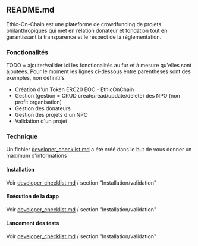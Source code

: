## README.md
Ethic-On-Chain est une plateforme de crowdfunding de projets philanthropiques qui met en relation donateur et fondation tout en garantissant la transparence et le respect de la réglementation.

### Fonctionalités
TODO = ajouter/valider ici les fonctionalités au fur et à mesure qu'elles sont ajoutées. Pour le moment les lignes ci-dessous entre parenthèses sont des exemples, non définitifs
* Création d'un Token ERC20 EOC - EthicOnChain
* Gestion (gestion = CRUD create/read/update/delete) des NPO (non profit organisation)
* Gestion des donateurs
* Gestion des projets d'un NPO
* Validation d'un projet

### Technique
Un fichier [developer_checklist.md](developer_checklist.md) a été créé dans le but de vous donner un maximum d'informations

#### Installation
Voir [developer_checklist.md](developer_checklist.md) / section "Installation/validation"

#### Exécution de la dapp
Voir [developer_checklist.md](developer_checklist.md) / section "Installation/validation"

#### Lancement des tests
Voir [developer_checklist.md](developer_checklist.md) / section "Installation/validation"